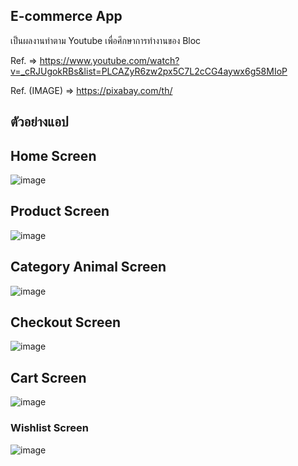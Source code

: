 ## E-commerce App

เป็นผลงานทำตาม Youtube เพื่อศึกษาการทำงานของ Bloc 

Ref. => https://www.youtube.com/watch?v=_cRJUgokRBs&list=PLCAZyR6zw2px5C7L2cCG4aywx6g58MIoP

Ref. (IMAGE) => https://pixabay.com/th/

## ตัวอย่างแอป

## Home Screen

![image](https://user-images.githubusercontent.com/46988673/142763397-480be98d-99a8-4c37-b25e-9206cb6f11f4.png)

## Product Screen
![image](https://user-images.githubusercontent.com/46988673/142763590-f2c9067a-ef2e-4bd1-8d25-ae151e7a8c3a.png)
 
 ## Category Animal Screen
 ![image](https://user-images.githubusercontent.com/46988673/142763624-cb1df6b5-82da-468b-8cc1-d9a251802a37.png)

## Checkout Screen
![image](https://user-images.githubusercontent.com/46988673/142763639-19e4a718-2b09-4796-9261-201ce9024dcc.png)

## Cart Screen
![image](https://user-images.githubusercontent.com/46988673/142763671-beaa9560-207e-4a60-8fae-2909796ba6ff.png)

### Wishlist Screen
![image](https://user-images.githubusercontent.com/46988673/142763691-fb476529-2410-48dc-a1c2-a992d9c43628.png)
